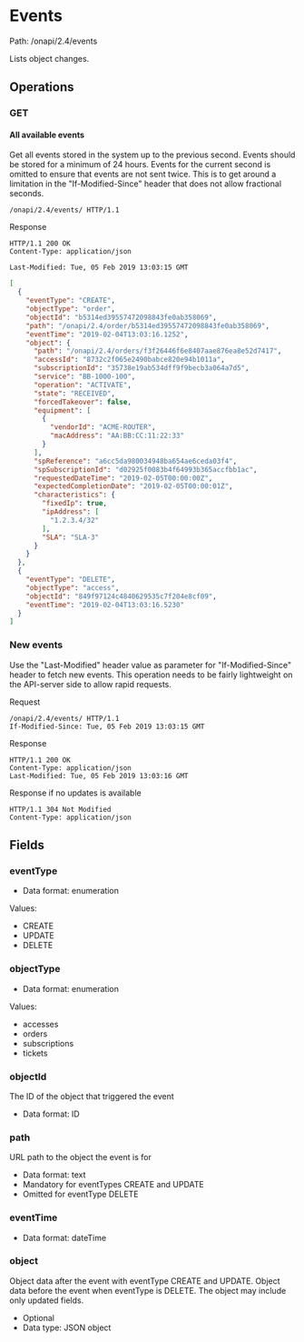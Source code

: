 # Events

Path: /onapi/2.4/events

Lists object changes. 

## Operations 

### GET

#### All available events
Get all events stored in the system up to the previous second. Events should be stored for a minimum of 24 hours.
Events for the current second is omitted to ensure that events are not sent twice. This is to get around a limitation 
in the "If-Modified-Since" header that does not allow fractional seconds. 

```HTTP
/onapi/2.4/events/ HTTP/1.1
```

Response 
```HTTP
HTTP/1.1 200 OK
Content-Type: application/json

Last-Modified: Tue, 05 Feb 2019 13:03:15 GMT
```
```JSON
[
  {
    "eventType": "CREATE",
    "objectType": "order",
    "objectId": "b5314ed39557472098843fe0ab358069",
    "path": "/onapi/2.4/order/b5314ed39557472098843fe0ab358069",
    "eventTime": "2019-02-04T13:03:16.1252",
    "object": {
      "path": "/onapi/2.4/orders/f3f26446f6e8407aae876ea8e52d7417",
      "accessId": "8732c2f065e2490babce820e94b1011a",
      "subscriptionId": "35738e19ab534dff9f9becb3a064a7d5",
      "service": "BB-1000-100",
      "operation": "ACTIVATE",
      "state": "RECEIVED",
      "forcedTakeover": false,
      "equipment": [
        {
          "vendorId": "ACME-ROUTER",
          "macAddress": "AA:BB:CC:11:22:33"
        }
      ],
      "spReference": "a6cc5da980034948ba654ae6ceda03f4",
      "spSubscriptionId": "d02925f0083b4f64993b365accfbb1ac",
      "requestedDateTime": "2019-02-05T00:00:00Z",
      "expectedCompletionDate": "2019-02-05T00:00:01Z",
      "characteristics": {
        "fixedIp": true,
        "ipAddress": [
          "1.2.3.4/32"
        ],
        "SLA": "SLA-3"
      }
    }
  },
  {
    "eventType": "DELETE",
    "objectType": "access",
    "objectId": "849f97124c4840629535c7f204e8cf09",
    "eventTime": "2019-02-04T13:03:16.5230"
  }
]
```

### New events

Use the "Last-Modified" header value as parameter for "If-Modified-Since" header to fetch new events. This operation 
needs to be fairly lightweight on the API-server side to allow rapid requests.

Request
```HTTP
/onapi/2.4/events/ HTTP/1.1
If-Modified-Since: Tue, 05 Feb 2019 13:03:15 GMT
```

Response
```HTTP
HTTP/1.1 200 OK
Content-Type: application/json
Last-Modified: Tue, 05 Feb 2019 13:03:16 GMT
```

Response if no updates is available 
```HTTP
HTTP/1.1 304 Not Modified
Content-Type: application/json
```

## Fields

### eventType

 * Data format: enumeration

Values: 
 * CREATE
 * UPDATE
 * DELETE


### objectType

 * Data format: enumeration

Values: 
 * accesses
 * orders
 * subscriptions
 * tickets

### objectId

The ID of the object that triggered the event

 * Data format: ID

### path

URL path to the object the event is for

 * Data format: text 
 * Mandatory for eventTypes CREATE and UPDATE
 * Omitted for eventType DELETE
 
### eventTime

 * Data format: dateTime

### object

Object data after the event with eventType CREATE and UPDATE. Object data before the event when eventType is DELETE. 
The object may include only updated fields. 

 * Optional
 * Data type: JSON object

